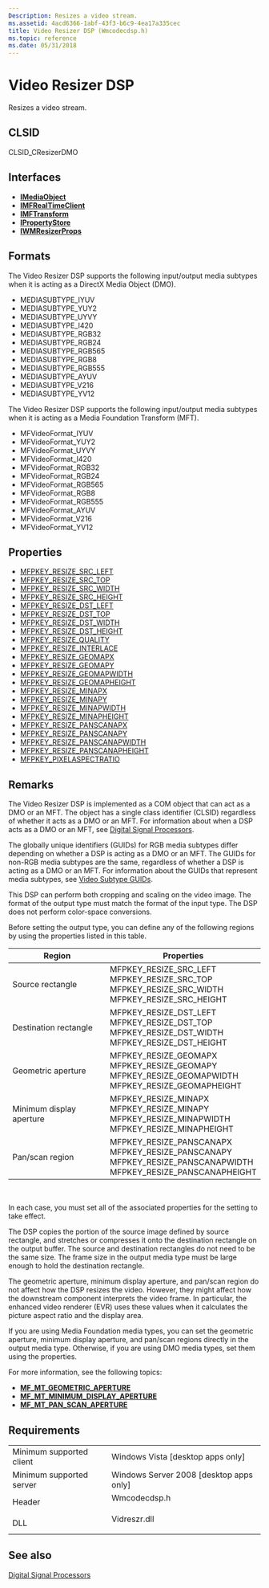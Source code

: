 ```yaml
---
Description: Resizes a video stream.
ms.assetid: 4acd6366-1abf-43f3-b6c9-4ea17a335cec
title: Video Resizer DSP (Wmcodecdsp.h)
ms.topic: reference
ms.date: 05/31/2018
---
```


# Video Resizer DSP

Resizes a video stream.

## CLSID

CLSID\_CResizerDMO

## Interfaces

-   [**IMediaObject**](https://msdn.microsoft.com/en-us/library/Dd406926(v=VS.85).aspx)
-   [**IMFRealTimeClient**](/windows/desktop/api/mfidl/nn-mfidl-imfrealtimeclient)
-   [**IMFTransform**](/windows/desktop/api/mftransform/nn-mftransform-imftransform)
-   [**IPropertyStore**](https://msdn.microsoft.com/en-us/library/Bb761474(v=VS.85).aspx)
-   [**IWMResizerProps**](/windows/desktop/api/wmcodecdsp/nn-wmcodecdsp-iwmresizerprops)

## Formats

The Video Resizer DSP supports the following input/output media subtypes when it is acting as a DirectX Media Object (DMO).

-   MEDIASUBTYPE\_IYUV
-   MEDIASUBTYPE\_YUY2
-   MEDIASUBTYPE\_UYVY
-   MEDIASUBTYPE\_I420
-   MEDIASUBTYPE\_RGB32
-   MEDIASUBTYPE\_RGB24
-   MEDIASUBTYPE\_RGB565
-   MEDIASUBTYPE\_RGB8
-   MEDIASUBTYPE\_RGB555
-   MEDIASUBTYPE\_AYUV
-   MEDIASUBTYPE\_V216
-   MEDIASUBTYPE\_YV12

The Video Resizer DSP supports the following input/output media subtypes when it is acting as a Media Foundation Transform (MFT).

-   MFVideoFormat\_IYUV
-   MFVideoFormat\_YUY2
-   MFVideoFormat\_UYVY
-   MFVideoFormat\_I420
-   MFVideoFormat\_RGB32
-   MFVideoFormat\_RGB24
-   MFVideoFormat\_RGB565
-   MFVideoFormat\_RGB8
-   MFVideoFormat\_RGB555
-   MFVideoFormat\_AYUV
-   MFVideoFormat\_V216
-   MFVideoFormat\_YV12

## Properties

-   [MFPKEY\_RESIZE\_SRC\_LEFT](mfpkey-resize-src-left.md)
-   [MFPKEY\_RESIZE\_SRC\_TOP](mfpkey-resize-src-top.md)
-   [MFPKEY\_RESIZE\_SRC\_WIDTH](mfpkey-resize-src-width.md)
-   [MFPKEY\_RESIZE\_SRC\_HEIGHT](mfpkey-resize-src-height.md)
-   [MFPKEY\_RESIZE\_DST\_LEFT](mfpkey-resize-dst-left.md)
-   [MFPKEY\_RESIZE\_DST\_TOP](mfpkey-resize-dst-top.md)
-   [MFPKEY\_RESIZE\_DST\_WIDTH](mfpkey-resize-dst-width.md)
-   [MFPKEY\_RESIZE\_DST\_HEIGHT](mfpkey-resize-dst-height.md)
-   [MFPKEY\_RESIZE\_QUALITY](mfpkey-resize-quality.md)
-   [MFPKEY\_RESIZE\_INTERLACE](mfpkey-resize-interlace.md)
-   [MFPKEY\_RESIZE\_GEOMAPX](mfpkey-resize-geomapx.md)
-   [MFPKEY\_RESIZE\_GEOMAPY](mfpkey-resize-geomapy.md)
-   [MFPKEY\_RESIZE\_GEOMAPWIDTH](mfpkey-resize-geomapwidth.md)
-   [MFPKEY\_RESIZE\_GEOMAPHEIGHT](mfpkey-resize-geomapheight.md)
-   [MFPKEY\_RESIZE\_MINAPX](mfpkey-resize-minapx.md)
-   [MFPKEY\_RESIZE\_MINAPY](mfpkey-resize-minapy.md)
-   [MFPKEY\_RESIZE\_MINAPWIDTH](mfpkey-resize-minapwidth.md)
-   [MFPKEY\_RESIZE\_MINAPHEIGHT](mfpkey-resize-minapheight.md)
-   [MFPKEY\_RESIZE\_PANSCANAPX](mfpkey-resize-panscanapx.md)
-   [MFPKEY\_RESIZE\_PANSCANAPY](mfpkey-resize-panscanapy.md)
-   [MFPKEY\_RESIZE\_PANSCANAPWIDTH](mfpkey-resize-panscanapwidth.md)
-   [MFPKEY\_RESIZE\_PANSCANAPHEIGHT](mfpkey-resize-panscanapheight.md)
-   [MFPKEY\_PIXELASPECTRATIO](mfpkey-pixelaspectratio.md)

## Remarks

The Video Resizer DSP is implemented as a COM object that can act as a DMO or an MFT. The object has a single class identifier (CLSID) regardless of whether it acts as a DMO or an MFT. For information about when a DSP acts as a DMO or an MFT, see [Digital Signal Processors](windowsmediadigitalsignalprocessors.md).

The globally unique identifiers (GUIDs) for RGB media subtypes differ depending on whether a DSP is acting as a DMO or an MFT. The GUIDs for non-RGB media subtypes are the same, regardless of whether a DSP is acting as a DMO or an MFT. For information about the GUIDs that represent media subtypes, see [Video Subtype GUIDs](video-subtype-guids.md).

This DSP can perform both cropping and scaling on the video image. The format of the output type must match the format of the input type. The DSP does not perform color-space conversions.

Before setting the output type, you can define any of the following regions by using the properties listed in this table.



| Region                   | Properties                                                                                                                                                       |
|--------------------------|------------------------------------------------------------------------------------------------------------------------------------------------------------------|
| Source rectangle         | MFPKEY\_RESIZE\_SRC\_LEFT<br/> MFPKEY\_RESIZE\_SRC\_TOP<br/> MFPKEY\_RESIZE\_SRC\_WIDTH<br/> MFPKEY\_RESIZE\_SRC\_HEIGHT<br/>            |
| Destination rectangle    | MFPKEY\_RESIZE\_DST\_LEFT<br/> MFPKEY\_RESIZE\_DST\_TOP<br/> MFPKEY\_RESIZE\_DST\_WIDTH<br/> MFPKEY\_RESIZE\_DST\_HEIGHT<br/>            |
| Geometric aperture       | MFPKEY\_RESIZE\_GEOMAPX<br/> MFPKEY\_RESIZE\_GEOMAPY<br/> MFPKEY\_RESIZE\_GEOMAPWIDTH<br/> MFPKEY\_RESIZE\_GEOMAPHEIGHT<br/>             |
| Minimum display aperture | MFPKEY\_RESIZE\_MINAPX<br/> MFPKEY\_RESIZE\_MINAPY<br/> MFPKEY\_RESIZE\_MINAPWIDTH<br/> MFPKEY\_RESIZE\_MINAPHEIGHT<br/>                 |
| Pan/scan region          | MFPKEY\_RESIZE\_PANSCANAPX<br/> MFPKEY\_RESIZE\_PANSCANAPY<br/> MFPKEY\_RESIZE\_PANSCANAPWIDTH<br/> MFPKEY\_RESIZE\_PANSCANAPHEIGHT<br/> |



 

In each case, you must set all of the associated properties for the setting to take effect.

The DSP copies the portion of the source image defined by source rectangle, and stretches or compresses it onto the destination rectangle on the output buffer. The source and destination rectangles do not need to be the same size. The frame size in the output media type must be large enough to hold the destination rectangle.

The geometric aperture, minimum display aperture, and pan/scan region do not affect how the DSP resizes the video. However, they might affect how the downstream component interprets the video frame. In particular, the enhanced video renderer (EVR) uses these values when it calculates the picture aspect ratio and the display area.

If you are using Media Foundation media types, you can set the geometric aperture, minimum display aperture, and pan/scan regions directly in the output media type. Otherwise, if you are using DMO media types, set them using the properties.

For more information, see the following topics:

-   [**MF\_MT\_GEOMETRIC\_APERTURE**](mf-mt-geometric-aperture-attribute.md)
-   [**MF\_MT\_MINIMUM\_DISPLAY\_APERTURE**](mf-mt-minimum-display-aperture-attribute.md)
-   [**MF\_MT\_PAN\_SCAN\_APERTURE**](mf-mt-pan-scan-aperture-attribute.md)

## Requirements



|                                     |                                                                                         |
|-------------------------------------|-----------------------------------------------------------------------------------------|
| Minimum supported client<br/> | Windows Vista \[desktop apps only\]<br/>                                          |
| Minimum supported server<br/> | Windows Server 2008 \[desktop apps only\]<br/>                                    |
| Header<br/>                   | <dl> <dt>Wmcodecdsp.h</dt> </dl> |
| DLL<br/>                      | <dl> <dt>Vidreszr.dll</dt> </dl> |



## See also

<dl> <dt>

[Digital Signal Processors](windowsmediadigitalsignalprocessors.md)
</dt> </dl>

 

 




